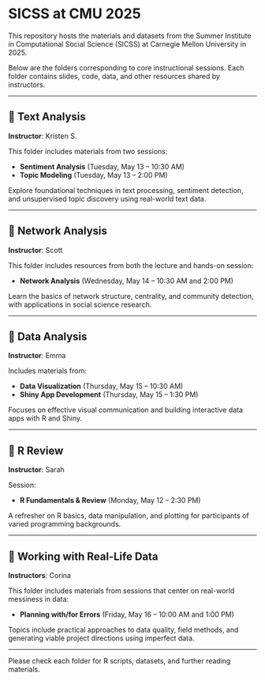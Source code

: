 # SICSS at CMU 2025

This repository hosts the materials and datasets from the Summer Institute in Computational Social Science (SICSS) at Carnegie Mellon University in 2025.

Below are the folders corresponding to core instructional sessions. Each folder contains slides, code, data, and other resources shared by instructors.

---

## 📂 Text Analysis  
**Instructor**: Kristen S.

This folder includes materials from two sessions:
- **Sentiment Analysis** (Tuesday, May 13 – 10:30 AM)  
- **Topic Modeling** (Tuesday, May 13 – 2:00 PM)  

Explore foundational techniques in text processing, sentiment detection, and unsupervised topic discovery using real-world text data.

---

## 📂 Network Analysis  
**Instructor**: Scott

This folder includes resources from both the lecture and hands-on session:
- **Network Analysis** (Wednesday, May 14 – 10:30 AM and 2:00 PM)

Learn the basics of network structure, centrality, and community detection, with applications in social science research.

---

## 📂 Data Analysis  
**Instructor**: Emma

Includes materials from:
- **Data Visualization** (Thursday, May 15 – 10:30 AM)  
- **Shiny App Development** (Thursday, May 15 – 1:30 PM)

Focuses on effective visual communication and building interactive data apps with R and Shiny.

---

## 📂 R Review  
**Instructor**: Sarah

Session:
- **R Fundamentals & Review** (Monday, May 12 – 2:30 PM)

A refresher on R basics, data manipulation, and plotting for participants of varied programming backgrounds.

---

## 📂 Working with Real-Life Data  
**Instructors**: Corina

This folder includes materials from sessions that center on real-world messiness in data:
- **Planning with/for Errors** (Friday, May 16 – 10:00 AM and 1:00 PM) 


Topics include practical approaches to data quality, field methods, and generating viable project directions using imperfect data.

---

Please check each folder for R scripts, datasets, and further reading materials.
